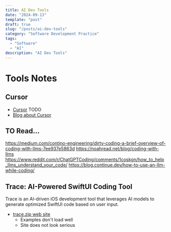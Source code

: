 ```yaml
---
title: AI Dev Tools
date: "2024-09-13"
template: "post"
draft: true
slug: "/posts/ai-dev-tools"
category: "Software Development Practice"
tags:
  - "Software"
  - "AI"
description: "AI Dev Tools"
---
```


# Tools Notes

## Cursor
- [Cursor](https://www.cursor.com) TODO
- [Blog about Cursor](https://www.vipshek.com/blog/cursor)

## TO Read...
https://medium.com/contino-engineering/dirty-coding-a-brief-overview-of-coding-with-llms-7ee937e5863d
https://noahread.net/blog/coding-with-llms
https://www.reddit.com/r/ChatGPTCoding/comments/1coskgn/how_to_help_llms_understand_your_code/
https://blog.continue.dev/how-to-use-an-llm-while-coding/

## Trace: AI-Powered SwiftUI Coding Tool
Trace is an AI-driven iOS development tool that leverages AI models to generate optimized SwiftUI code based on user input. 
- [trace.zip web site](https://www.trace.zip)
  - Examples don't load well
  - Site does not look serious
